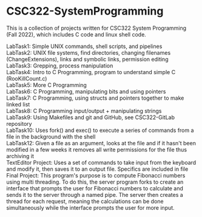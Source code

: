 # CSC322-SystemProgramming

This is a collection of projects written for CSC322 System Programming (Fall 2022), which includes C code and linux shell code.  
  
LabTask1: Simple UNIX commands, shell scripts, and pipelines  
LabTask2: UNIX file systems, find directories, changing filenames (ChangeExtensions), links and symbolic links, permission editing    
LabTask3: Grepping, process manipulation  
LabTask4: Intro to C Programming, program to understand simple C (RooKillCount.c)  
LabTask5: More C Programming  
LabTask6: C Programming, manipulating bits and using pointers  
LabTask7: C Programming, using structs and pointers together to make linked list  
LabTask8: C Programming input/output + manipulating strings  
LabTask9: Using Makefiles and git and GitHub, see CSC322-GitLab repository  
LabTask10: Uses fork() and exec() to execute a series of commands from a file in the background with the shell  
LabTask12: Given a file as an argument, looks at the file and if it hasn't been modified in a few weeks it removes all write permissions for the file thus archiving it  
TextEditor Project: Uses a set of commands to take input from the keyboard and modify it, then saves it to an output file. Specifics are included in file  
Final Project: This program's purpose is to compute Fibonacci numbers using multi threading. To do this, the server program forks to create an interface that prompts the user for Fibonacci numbers to calculate and sends it to the server through a named pipe. The server then creates a thread for each request, meaning the calculations can be done simultaneously while the interface prompts the user for more input.  
